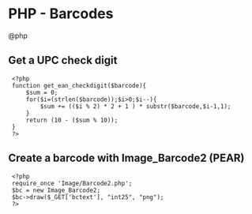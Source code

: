 # PHP - Barcodes
@php


Get a UPC check digit
---------------------

	
	 <?php
	 function get_ean_checkdigit($barcode){
		 $sum = 0;
		 for($i=(strlen($barcode));$i>0;$i--){
			 $sum += (($i % 2) * 2 + 1 ) * substr($barcode,$i-1,1);
		 }
		 return (10 - ($sum % 10));
	 }
	 ?>
Create a barcode with Image_Barcode2 (PEAR)
-------------------------------------------

	
	 <?php
	 require_once 'Image/Barcode2.php';
	 $bc = new Image_Barcode2;
	 $bc->draw($_GET['bctext'], "int25", "png");
	 ?>

